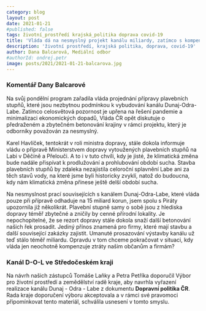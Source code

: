 ```yaml
---
category: blog
layout: post
date: 2021-01-21
#published: false
tags: životní_prostředí krajská_politika doprava covid-19
title: 'Vláda dá na nesmyslný projekt kanálu miliardy, zatímco s kompenzacemi otálí'
description: 'životní prostředí, krajská politika, doprava, covid-19'
author: Dana Balcarová, Mediální odbor
#authorId: ondrej.petr
image: posts/2021/2021-01-21-balcarova.jpg
---
```


### Komentář Dany Balcarové

Na svůj pondělní program zařadila vláda projednání přípravy plavebních stupňů, které jsou nezbytnou podmínkou k vybudování kanálu Dunaj-Odra-Labe. Zatímco celosvětová pozornost je upřena na řešení pandemie a minimalizaci ekonomických dopadů, Vláda ČR opět diskutuje o předraženém a zbytečném betonování krajiny v rámci projektu, který je odborníky považován za nesmyslný.

Karel Havlíček, tentokrát v roli ministra dopravy, stále dokola informuje vládu o přípravě Ministerstvem dopravy vytoužených plavebních stupňů na Labi v Děčíně a Přelouči. A to i v tuto chvíli, kdy je jisté, že klimatická změna bude nadále přispívat k prodlužování a prohlubování období sucha. Stavba plavebních stupňů by zdaleka nezajistila celoroční splavnění Labe ani za těch stavů vody, na které jsme byli historicky zvyklí, natož do budoucna, kdy nám klimatická změna přinese ještě delší období sucha. 

Na nesmyslnost prací souvisejících s kanálem Dunaj-Odra-Labe, které vláda pouze při přípravě odhaduje na 15 miliard korun, jsem spolu s Piráty upozornila již několikrát. Plavební stupně samy o sobě jsou z hlediska dopravy téměř zbytečné a zničily by cenné přírodní lokality. Je nepochopitelné, že se rezort dopravy stále dokola snaží další betonování našich řek prosadit. Jediný přínos znamená pro firmy, které mají stavbu a další související zakázky zajistit. Umanuté prosazování výstavby kanálu už teď stálo téměř miliardu. Opravdu v tom chceme pokračovat v situaci, kdy vláda jen neochotně kompenzuje ztráty našim občanům a firmám?

### Kanál D-O-L ve Středočeském kraji

Na návrh našich zástupců Tomáše Laňky a Petra Petříka doporučil Výbor pro životní prostředí a zemědělství radě kraje, aby navrhla vyřazení realizace kanálu Dunaj - Odra - Labe
z dokumentu **Dopravní politika ČR**. Rada kraje doporučení výboru akceptovala a v rámci své pravomoci připomínkovat tento materiál, schválila usnesení v tomto smyslu. 
